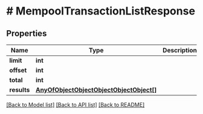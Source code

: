 # # MempoolTransactionListResponse

## Properties

Name | Type | Description | Notes
------------ | ------------- | ------------- | -------------
**limit** | **int** |  |
**offset** | **int** |  |
**total** | **int** |  |
**results** | [**AnyOfObjectObjectObjectObjectObject[]**](AnyOfObjectObjectObjectObjectObject.md) |  |

[[Back to Model list]](../../README.md#models) [[Back to API list]](../../README.md#endpoints) [[Back to README]](../../README.md)
